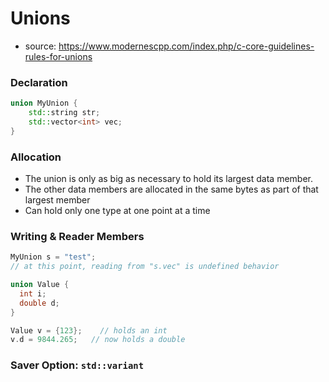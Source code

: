 # Unions

- source: https://www.modernescpp.com/index.php/c-core-guidelines-rules-for-unions



### Declaration

```cpp
union MyUnion {
    std::string str;
    std::vector<int> vec;
}
```



### Allocation

- The union is only as big as necessary to hold its largest data member. 
- The other data members are allocated in the same bytes as part of that largest member
- Can hold only one type at one point at a time



### Writing & Reader Members



```cpp
MyUnion s = "test";
// at this point, reading from "s.vec" is undefined behavior
```

```cpp
union Value {
  int i;
  double d;
}

Value v = {123};	// holds an int
v.d = 9844.265;   // now holds a double

```



### Saver Option: `std::variant`




